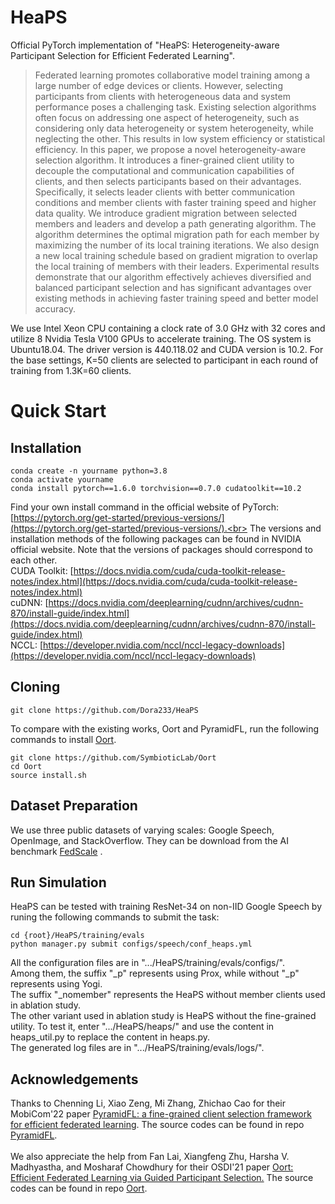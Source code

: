 # HeaPS
Official PyTorch implementation of "HeaPS: Heterogeneity-aware Participant Selection for Efficient Federated Learning".<br>
>Federated learning promotes collaborative model training among a large number of edge devices or clients. However, selecting participants from clients with heterogeneous data and system performance poses a challenging task. Existing selection algorithms often focus on addressing one aspect of heterogeneity, such as considering only data heterogeneity or system heterogeneity, while neglecting the other. This results in low system efficiency or statistical efficiency. In this paper, we propose a novel heterogeneity-aware selection algorithm. It introduces a finer-grained client utility to decouple the computational and communication capabilities of clients, and then selects participants based on their advantages. Specifically, it selects leader clients with better communication conditions and member clients with faster training speed and higher data quality. We introduce gradient migration between selected members and leaders and develop a path generating algorithm. The algorithm determines the optimal migration path for each member by maximizing the number of its local training iterations. We also design a new local training schedule based on gradient migration to overlap the local training of members with their leaders. Experimental results demonstrate that our algorithm effectively achieves diversified and balanced participant selection and has significant advantages over existing methods in achieving faster training speed and better model accuracy.<br>

We use Intel Xeon CPU containing a clock rate of 3.0 GHz with 32 cores and utilize 8 Nvidia Tesla V100 GPUs to accelerate training.
The OS system is Ubuntu18.04. The driver version is 440.118.02 and CUDA version is 10.2.
For the base settings, K=50 clients are selected to participant in each round of training from 1.3K=60 clients.<br>
# Quick Start
## Installation
```
conda create -n yourname python=3.8
conda activate yourname
conda install pytorch==1.6.0 torchvision==0.7.0 cudatoolkit==10.2
```
Find your own install command in the official website of PyTorch: [https://pytorch.org/get-started/previous-versions/](https://pytorch.org/get-started/previous-versions/).<br>
The versions and installation methods of the following packages can be found in NVIDIA official website. Note that the versions of packages should correspond to each other.<br>
CUDA Toolkit: [https://docs.nvidia.com/cuda/cuda-toolkit-release-notes/index.html](https://docs.nvidia.com/cuda/cuda-toolkit-release-notes/index.html)<br>
cuDNN: [https://docs.nvidia.com/deeplearning/cudnn/archives/cudnn-870/install-guide/index.html](https://docs.nvidia.com/deeplearning/cudnn/archives/cudnn-870/install-guide/index.html)<br>
NCCL: [https://developer.nvidia.com/nccl/nccl-legacy-downloads](https://developer.nvidia.com/nccl/nccl-legacy-downloads)<br>
## Cloning
```
git clone https://github.com/Dora233/HeaPS
```
To compare with the existing works, Oort and PyramidFL, run the following commands to install [Oort](https://github.com/SymbioticLab/Oort).
```
git clone https://github.com/SymbioticLab/Oort
cd Oort
source install.sh
```
## Dataset Preparation
We use three public datasets of varying scales: Google Speech, OpenImage, and StackOverflow. They can be download from the AI benchmark
[FedScale](https://github.com/SymbioticLab/FedScale) .<br>

## Run Simulation
HeaPS can be tested with training ResNet-34 on non-IID Google Speech by runing the following commands to submit the task:
```
cd {root}/HeaPS/training/evals
python manager.py submit configs/speech/conf_heaps.yml
```
All the configuration files are in ".../HeaPS/training/evals/configs/". <br>
Among them, the suffix "_p" represents using Prox, while without "_p" represents using Yogi. <br>
The suffix "_nomember" represents the HeaPS without member clients used in ablation study. <br>
The other variant used in ablation study is HeaPS without the fine-grained utility. To test it, enter ".../HeaPS/heaps/" and use the content in heaps_util.py to replace the content in heaps.py. <br>
The generated log files are in ".../HeaPS/training/evals/logs/". <br>

## Acknowledgements
Thanks to Chenning Li, Xiao Zeng, Mi Zhang, Zhichao Cao for their MobiCom'22 paper [PyramidFL: a fine-grained client selection framework for efficient federated learning](https://dl.acm.org/doi/10.1145/3495243.3517017). The source codes can be found in repo [PyramidFL](https://github.com/liecn/PyramidFL). <br>
 <br>
We also appreciate the help from Fan Lai, Xiangfeng Zhu, Harsha V. Madhyastha, and Mosharaf Chowdhury for their OSDI'21 paper [Oort: Efficient Federated Learning via Guided Participant Selection.](https://www.usenix.org/conference/osdi21/presentation/lai) The source codes can be found in repo [Oort](https://github.com/SymbioticLab/Oort).

